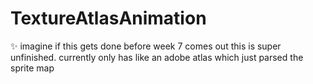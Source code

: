 # TextureAtlasAnimation
:sparkles: imagine if this gets done before week 7 comes out 
this is super unfinished. currently only has like an adobe atlas which just parsed the sprite map

